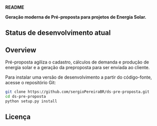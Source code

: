**README**

**Geração moderna de Pré-proposta para projetos de Energia Solar.**



Status de desenvolvimento atual
-------------------------------



Overview
--------

Pré-proposta agiliza o cadastro, cálculos de demanda e produção de energia solar e a geração da preproposta para ser enviada ao cliente.


Para instalar uma versão de desenvolvimento a partir do código-fonte, acesse o repositório Git:

```bash
git clone https://github.com/sergioPereiraBR/ds-pre-proposta.git
cd ds-pre-proposta
python setup.py install
```


Licença
-------

